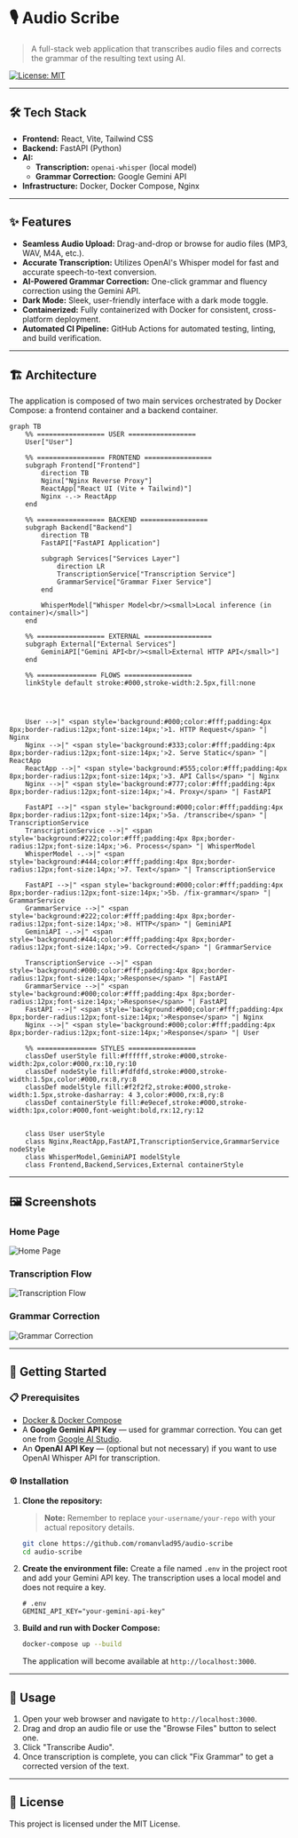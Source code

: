 # 🎙️ Audio Scribe

> A full-stack web application that transcribes audio files and corrects the grammar of the resulting text using AI.

[![License: MIT](https://img.shields.io/badge/License-MIT-yellow.svg)](https://opensource.org/licenses/MIT)

---

## 🛠️ Tech Stack

- **Frontend:** React, Vite, Tailwind CSS
- **Backend:** FastAPI (Python)
- **AI:**
  - **Transcription:** `openai-whisper` (local model)
  - **Grammar Correction:** Google Gemini API
- **Infrastructure:** Docker, Docker Compose, Nginx

---

## ✨ Features

- **Seamless Audio Upload:** Drag-and-drop or browse for audio files (MP3, WAV, M4A, etc.).
- **Accurate Transcription:** Utilizes OpenAI's Whisper model for fast and accurate speech-to-text conversion.
- **AI-Powered Grammar Correction:** One-click grammar and fluency correction using the Gemini API.
- **Dark Mode:** Sleek, user-friendly interface with a dark mode toggle.
- **Containerized:** Fully containerized with Docker for consistent, cross-platform deployment.
- **Automated CI Pipeline:** GitHub Actions for automated testing, linting, and build verification.

---

## 🏗️ Architecture

The application is composed of two main services orchestrated by Docker Compose: a frontend container and a backend container.

```mermaid
graph TB
    %% ================= USER =================
    User["User"]

    %% ================= FRONTEND =================
    subgraph Frontend["Frontend"]
        direction TB
        Nginx["Nginx Reverse Proxy"]
        ReactApp["React UI (Vite + Tailwind)"]
        Nginx -.-> ReactApp
    end

    %% ================= BACKEND =================
    subgraph Backend["Backend"]
        direction TB
        FastAPI["FastAPI Application"]
        
        subgraph Services["Services Layer"]
            direction LR
            TranscriptionService["Transcription Service"]
            GrammarService["Grammar Fixer Service"]
        end
        
        WhisperModel["Whisper Model<br/><small>Local inference (in container)</small>"]
    end

    %% ================= EXTERNAL =================
    subgraph External["External Services"]
        GeminiAPI["Gemini API<br/><small>External HTTP API</small>"]
    end

    %% =============== FLOWS =================
    linkStyle default stroke:#000,stroke-width:2.5px,fill:none




    User -->|" <span style='background:#000;color:#fff;padding:4px 8px;border-radius:12px;font-size:14px;'>1. HTTP Request</span> "| Nginx
    Nginx -->|" <span style='background:#333;color:#fff;padding:4px 8px;border-radius:12px;font-size:14px;'>2. Serve Static</span> "| ReactApp
    ReactApp -->|" <span style='background:#555;color:#fff;padding:4px 8px;border-radius:12px;font-size:14px;'>3. API Calls</span> "| Nginx
    Nginx -->|" <span style='background:#777;color:#fff;padding:4px 8px;border-radius:12px;font-size:14px;'>4. Proxy</span> "| FastAPI

    FastAPI -->|" <span style='background:#000;color:#fff;padding:4px 8px;border-radius:12px;font-size:14px;'>5a. /transcribe</span> "| TranscriptionService
    TranscriptionService -->|" <span style='background:#222;color:#fff;padding:4px 8px;border-radius:12px;font-size:14px;'>6. Process</span> "| WhisperModel
    WhisperModel -.->|" <span style='background:#444;color:#fff;padding:4px 8px;border-radius:12px;font-size:14px;'>7. Text</span> "| TranscriptionService

    FastAPI -->|" <span style='background:#000;color:#fff;padding:4px 8px;border-radius:12px;font-size:14px;'>5b. /fix-grammar</span> "| GrammarService
    GrammarService -->|" <span style='background:#222;color:#fff;padding:4px 8px;border-radius:12px;font-size:14px;'>8. HTTP</span> "| GeminiAPI
    GeminiAPI -.->|" <span style='background:#444;color:#fff;padding:4px 8px;border-radius:12px;font-size:14px;'>9. Corrected</span> "| GrammarService

    TranscriptionService -->|" <span style='background:#000;color:#fff;padding:4px 8px;border-radius:12px;font-size:14px;'>Response</span> "| FastAPI
    GrammarService -->|" <span style='background:#000;color:#fff;padding:4px 8px;border-radius:12px;font-size:14px;'>Response</span> "| FastAPI
    FastAPI -->|" <span style='background:#000;color:#fff;padding:4px 8px;border-radius:12px;font-size:14px;'>Response</span> "| Nginx
    Nginx -->|" <span style='background:#000;color:#fff;padding:4px 8px;border-radius:12px;font-size:14px;'>Response</span> "| User

    %% =============== STYLES =================
    classDef userStyle fill:#ffffff,stroke:#000,stroke-width:2px,color:#000,rx:10,ry:10
    classDef nodeStyle fill:#fdfdfd,stroke:#000,stroke-width:1.5px,color:#000,rx:8,ry:8
    classDef modelStyle fill:#f2f2f2,stroke:#000,stroke-width:1.5px,stroke-dasharray: 4 3,color:#000,rx:8,ry:8
    classDef containerStyle fill:#e9ecef,stroke:#000,stroke-width:1px,color:#000,font-weight:bold,rx:12,ry:12


    class User userStyle
    class Nginx,ReactApp,FastAPI,TranscriptionService,GrammarService nodeStyle
    class WhisperModel,GeminiAPI modelStyle
    class Frontend,Backend,Services,External containerStyle
```

---
## 🖼️ Screenshots

### Home Page
![Home Page](docs/screenshots/home.png)

### Transcription Flow
![Transcription Flow](docs/screenshots/transcription.png)

### Grammar Correction
![Grammar Correction](docs/screenshots/grammar.png)

---

## 🚀 Getting Started

### 📋 Prerequisites

- [Docker & Docker Compose](https://www.docker.com/products/docker-desktop)
- A **Google Gemini API Key** — used for grammar correction. You can get one from [Google AI Studio](https://aistudio.google.com/app/apikey).
- An **OpenAI API Key** — (optional but not necessary) if you want to use OpenAI Whisper API for transcription.
### ⚙️ Installation

1.  **Clone the repository:**
    > **Note:** Remember to replace `your-username/your-repo` with your actual repository details.
    ```bash
    git clone https://github.com/romanvlad95/audio-scribe
    cd audio-scribe
    ```

2.  **Create the environment file:**
    Create a file named `.env` in the project root and add your Gemini API key. The transcription uses a local model and does not require a key.
    ```text
    # .env
    GEMINI_API_KEY="your-gemini-api-key"
    ```

3.  **Build and run with Docker Compose:**
    ```bash
    docker-compose up --build
    ```
    The application will become available at `http://localhost:3000`.

---

## 📖 Usage

1.  Open your web browser and navigate to `http://localhost:3000`.
2.  Drag and drop an audio file or use the "Browse Files" button to select one.
3.  Click "Transcribe Audio".
4.  Once transcription is complete, you can click "Fix Grammar" to get a corrected version of the text.

---

## 📝 License

This project is licensed under the MIT License.

